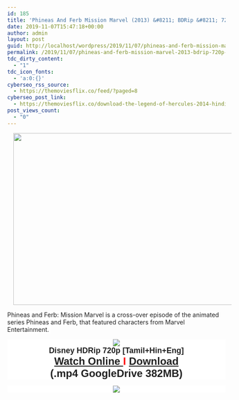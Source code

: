 ```yaml
---
id: 185
title: 'Phineas And Ferb Mission Marvel (2013) &#8211; BDRip &#8211; 720p &#8211; [Tamil+Hindi+ English ] &#8211; 400MB'
date: 2019-11-07T15:47:18+00:00
author: admin
layout: post
guid: http://localhost/wordpress/2019/11/07/phineas-and-ferb-mission-marvel-2013-bdrip-720p-tamilhindi-english-400mb/
permalink: /2019/11/07/phineas-and-ferb-mission-marvel-2013-bdrip-720p-tamilhindi-english-400mb/
tdc_dirty_content:
  - "1"
tdc_icon_fonts:
  - 'a:0:{}'
cyberseo_rss_source:
  - https://themoviesflix.co/feed/?paged=8
cyberseo_post_link:
  - https://themoviesflix.co/download-the-legend-of-hercules-2014-hindi-english-480p-720p-1080p/
post_views_count:
  - "0"
---
```

<div dir="ltr" style="text-align: left;" trbidi="on">
  <div class="separator" style="clear: both; text-align: center;">
    <a href="https://2.bp.blogspot.com/-yS36Q99Z-e0/XMlfE6ZvxDI/AAAAAAAAAgU/pLxENLCP-goLCVWsZyGRye1AksSjcoRCACLcBGAs/s1600/picture1sapsps.png" imageanchor="1" style="margin-left: 1em; margin-right: 1em;"><img loading="lazy" border="0" data-original-height="897" data-original-width="1443" height="396" src="https://2.bp.blogspot.com/-yS36Q99Z-e0/XMlfE6ZvxDI/AAAAAAAAAgU/pLxENLCP-goLCVWsZyGRye1AksSjcoRCACLcBGAs/s640/picture1sapsps.png" width="640" /></a>
  </div>
  
  <p>
    <span style="background-color: white; color: #222222; font-family: "arial" , sans-serif; font-size: x-small;">Phineas and Ferb: Mission Marvel is a cross-over episode of the animated series Phineas and Ferb, that featured characters from Marvel Entertainment.&nbsp;</span>
  </p>
  
  <h3 class="bNg8Rb" style="background-color: white; clip: rect(1px, 1px, 1px, 1px); color: #222222; font-family: arial, sans-serif; font-size: medium; font-weight: normal; height: 1px; margin: 0px; overflow: hidden; padding: 0px; position: absolute; white-space: nowrap; width: 1px; z-index: -1000;">
    Description
  </h3>
  
  <div class="separator" style="background-color: white; clear: both; color: #222222; font-family: arial, sans-serif; font-size: small; text-align: center;">
    <a href="https://2.bp.blogspot.com/-fai1ZuUwnbA/XIjy2aT4irI/AAAAAAAAANw/WFW0YRK47_8GLAt3pPBSzBk0GJA6Mk5fgCPcBGAYYCw/s1600/torrborder.gif" imageanchor="1" style="margin-left: 1em; margin-right: 1em;"><img border="0" data-original-height="3" data-original-width="500" src="https://2.bp.blogspot.com/-fai1ZuUwnbA/XIjy2aT4irI/AAAAAAAAANw/WFW0YRK47_8GLAt3pPBSzBk0GJA6Mk5fgCPcBGAYYCw/s1600/torrborder.gif" /></a>
  </div>
  
  <div class="separator" style="background-color: white; clear: both; color: #222222; font-family: arial, sans-serif; text-align: center;">
    <span style="font-size: large;"><b>Disney HDRip 720p [Tamil+Hin+Eng]</b></span>
  </div>
  
  <div class="separator" style="background-color: white; clear: both; font-family: arial, sans-serif; text-align: center;">
    <b style="font-size: x-large;"><a href="https://toonnetworktamilvideos.blogspot.com/p/phineas-and-ferb-mission-marvel-2013.html" style="color: #222222;">Watch Online </a><span style="color: red;">I</span><span style="color: #222222;">&nbsp;</span><a href="https://drive.google.com/file/d/1NF49el_Q-KjQczMgdJ1QrIg1ehi8yYZA/view" style="color: #222222;">Download</a></b>
  </div>
  
  <div class="separator" style="background-color: white; clear: both; color: #222222; font-family: arial, sans-serif; text-align: center;">
    <b style="font-size: x-large;">(.mp4 GoogleDrive 382MB)</b>
  </div>
  
  <div style="text-align: center;">
  </div>
  
  <div style="background-color: white; font-family: arial, sans-serif;">
  </div></p> 
  
  <div class="separator" style="background-color: white; clear: both; color: #222222; font-family: arial, sans-serif; font-size: small; text-align: center;">
    <a href="https://2.bp.blogspot.com/-fai1ZuUwnbA/XIjy2aT4irI/AAAAAAAAANw/WFW0YRK47_8GLAt3pPBSzBk0GJA6Mk5fgCPcBGAYYCw/s1600/torrborder.gif" imageanchor="1" style="margin-left: 1em; margin-right: 1em;"><img border="0" data-original-height="3" data-original-width="500" src="https://2.bp.blogspot.com/-fai1ZuUwnbA/XIjy2aT4irI/AAAAAAAAANw/WFW0YRK47_8GLAt3pPBSzBk0GJA6Mk5fgCPcBGAYYCw/s1600/torrborder.gif" /></a>
  </div>
</div>